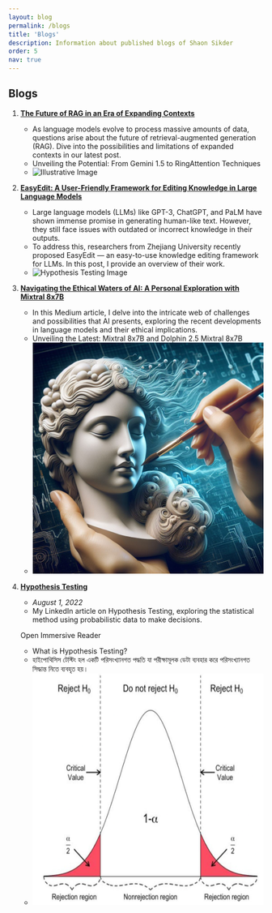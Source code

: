```yaml
---
layout: blog
permalink: /blogs
title: 'Blogs'
description: Information about published blogs of Shaon Sikder
order: 5
nav: true
---
```


## Blogs

1. **[The Future of RAG in an Era of Expanding Contexts](https://shaon2221.medium.com/the-future-of-rag-in-an-era-of-expanding-contexts-in-llms-162123f472e3)**
   - As language models evolve to process massive amounts of data, questions arise about the future of retrieval-augmented generation (RAG). Dive into the possibilities and limitations of expanded contexts in our latest post.
   - Unveiling the Potential: From Gemini 1.5 to RingAttention Techniques
   - ![Illustrative Image](https://miro.medium.com/v2/resize:fit:720/format:webp/1*3dFsy7Goq4vOT3CpGEHSLw.jpeg)

2. **[EasyEdit: A User-Friendly Framework for Editing Knowledge in Large Language Models](https://medium.com/@shaon2221/easyedit-a-user-friendly-framework-for-editing-knowledge-in-large-language-models-8a29e5a96e0b)**
   - Large language models (LLMs) like GPT-3, ChatGPT, and PaLM have shown immense promise in generating human-like text. However, they still face issues with outdated or incorrect knowledge in their outputs.
   - To address this, researchers from Zhejiang University recently proposed EasyEdit — an easy-to-use knowledge editing framework for LLMs. In this post, I provide an overview of their work.
   - ![Hypothesis Testing Image](https://miro.medium.com/v2/resize:fit:720/format:webp/1*Jn9E7cpUtWSwg2ds2W2hjA.png)

3. **[Navigating the Ethical Waters of AI: A Personal Exploration with Mixtral 8x7B](https://medium.com/@shaon2221/navigating-the-ethical-waters-of-ai-a-personal-exploration-with-mixtral-8x7b-befe0bedd7ec)**
   - In this Medium article, I delve into the intricate web of challenges and possibilities that AI presents, exploring the recent developments in language models and their ethical implications.
   - Unveiling the Latest: Mixtral 8x7B and Dolphin 2.5 Mixtral 8x7B
   - ![Hypothesis Testing Image](/assets/img/Navigating-Ethical-Waters-Ensuring-Fairness-and-Accountability-in-AI-Development.png)

4. **[Hypothesis Testing](https://linkedin.com/pulse/hypothesis-testing-shaon-sikder/)**
   - *August 1, 2022*
   - My LinkedIn article on Hypothesis Testing, exploring the statistical method using probabilistic data to make decisions.

   Open Immersive Reader
   - What is Hypothesis Testing?
   - হাইপোথিসিস টেস্টিং হল একটি পরিসংখ্যানগত পদ্ধতি যা পরীক্ষামূলক ডেটা ব্যবহার করে পরিসংখ্যানগত সিদ্ধান্ত নিতে ব্যবহৃত হয়।
   - ![Hypothesis Testing Image](/assets/img/hypothesis-testing.png)




